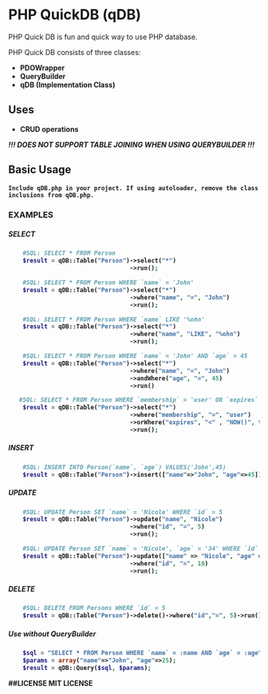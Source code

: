 # PHP QuickDB (qDB)

PHP Quick DB is fun and quick way to use PHP database.

PHP Quick DB consists of three classes:

- <b>PDOWrapper<b>
- <b>QueryBuilder<b>
- <b>qDB</b> (Implementation Class)

## Uses
- CRUD operations

*!!! DOES NOT SUPPORT TABLE JOINING WHEN USING QUERYBUILDER !!!*

## Basic Usage

	Include qDB.php in your project. If using autoloader, remove the class inclusions from qDB.php.
    
### EXAMPLES

##### SELECT
```php
    #SQL: SELECT * FROM Person
	$result = qDB::Table("Person")->select("*")
    							  ->run();

	#SQL: SELECT * FROM Person WHERE `name` = 'John'
    $result = qDB::Table("Person")->select("*")
    							  ->where("name", "=", "John")
                                  ->run();

    #SQL: SELECT * FROM Person WHERE `name` LIKE '%ohn'
    $result = qDB::Table("Person")->select("*")
    							  ->where("name", "LIKE", "%ohn")
                                  ->run();

    #SQL: SELECT * FROM Person WHERE `name` = 'John' AND `age` = 45
    $result = qDB::Table("Person")->select("*")
    							  ->where("name", "=", "John")
                                  ->andWhere("age", "=", 45)
                                  ->run()

   #SQL: SELECT * FROM Person WHERE `membership` = 'user' OR `expires` < NOW()
    $result = qDB::Table("Person")->select("*")
    							  ->where("membership", "=", "user")
                                  ->orWhere("expires", "<" , "NOW()", true)
                                  ->run();
```

##### INSERT
```php
    #SQL: INSERT INTO Person(`name`, `age`) VALUES('John',45)
	$result = qDB::Table("Person")->insert(["name"=>"John", "age"=>45])->run();
```

##### UPDATE
```php
    #SQL: UPDATE Person SET `name` = 'Nicole' WHERE `id` = 5
    $result = qDB::Table("Person")->update("name", "Nicole")
    							  ->where("id", "=", 5)
                                  ->run();

    #SQL: UPDATE Person SET `name` = 'Nicole', `age` = '34' WHERE `id` = 10
    $result = qDB::Table("Person")->update(["name" => "Nicole", "age" => 34])
    							  ->where("id", "=", 10)
                                  ->run();
```

##### DELETE
```php
    #SQL: DELETE FROM Persons WHERE `id` = 5
    $result = qDB::Table("Person")->delete()->where("id","=", 5)->run();
 ```

##### Use without QueryBuilder

```php
    $sql = "SELECT * FROM Person WHERE `name` = :name AND `age` = :age";
    $params = array("name"=>"John", "age"=>25);
    $result = qDB::Query($sql, $params);
 ```

##LICENSE
MIT LICENSE

